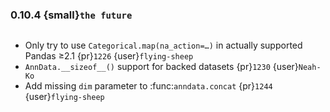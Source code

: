 ### 0.10.4 {small}`the future`

```{rubric} Bugfix
```
* Only try to use `Categorical.map(na_action=…)` in actually supported Pandas ≥2.1 {pr}`1226` {user}`flying-sheep`
* `AnnData.__sizeof__()` support for backed datasets {pr}`1230` {user}`Neah-Ko`
* Add missing `dim` parameter to :func:`anndata.concat` {pr}`1244` {user}`flying-sheep`

```{rubric} Documentation
```

```{rubric} Performance
```
